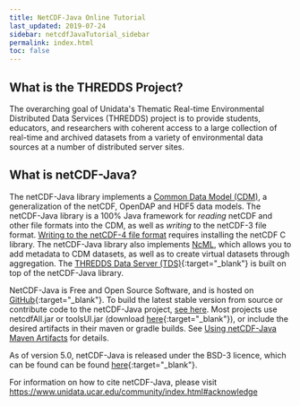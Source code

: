 ```yaml
---
title: NetCDF-Java Online Tutorial
last_updated: 2019-07-24
sidebar: netcdfJavaTutorial_sidebar
permalink: index.html
toc: false
---
```


## What is the THREDDS Project?

The overarching goal of Unidata's Thematic Real-time Environmental Distributed Data Services (THREDDS) project is to provide students, educators, and researchers with coherent access to a large collection of real-time and archived datasets from a variety of environmental data sources at a number of distributed server sites.

## What is netCDF-Java?

The netCDF-Java library implements a [Common Data Model (CDM)](common_data_model_overview.html), a generalization of the netCDF, OpenDAP and HDF5 data models.
The netCDF-Java library is a 100% Java framework for *reading* netCDF and other file formats into the CDM, as well as *writing* to the netCDF-3 file format.
[Writing to the netCDF-4 file format](netcdf4_c_library.html) requires installing the netCDF C library.
The netCDF-Java library also implements [NcML](ncml_overview.html), which allows you to add metadata to CDM datasets, as well as to create virtual datasets through aggregation.
The [THREDDS Data Server (TDS)](https://www.unidata.ucar.edu/software/thredds/current/tds/){:target="_blank"} is built on top of the netCDF-Java library.

NetCDF-Java is Free and Open Source Software, and is hosted on [GitHub](https://github.com/unidata/netcdf-java){:target="_blank"}.
To build the latest stable version from source or contribute code to the netCDF-Java project, [see here](building_from_source.html).
Most projects use netcdfAll.jar or toolsUI.jar (download [here](https://www.unidata.ucar.edu/downloads/netcdf-java/){:target="_blank"}), or include the desired artifacts in their maven or gradle builds.
See [Using netCDF-Java Maven Artifacts](using_netcdf_java_artifacts.html) for details.

As of version 5.0, netCDF-Java is released under the BSD-3 licence, which can be found can be found [here](https://github.com/Unidata/netcdf-java/blob/master/LICENSE){:target="_blank"}.

For information on how to cite netCDF-Java, please visit <https://www.unidata.ucar.edu/community/index.html#acknowledge>